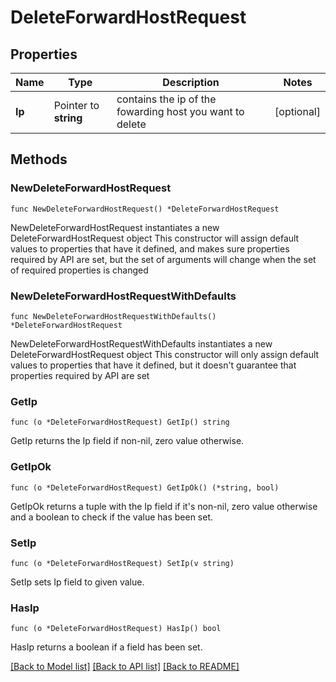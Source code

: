 # DeleteForwardHostRequest

## Properties

Name | Type | Description | Notes
------------ | ------------- | ------------- | -------------
**Ip** | Pointer to **string** | contains the ip of the fowarding host you want to delete | [optional] 

## Methods

### NewDeleteForwardHostRequest

`func NewDeleteForwardHostRequest() *DeleteForwardHostRequest`

NewDeleteForwardHostRequest instantiates a new DeleteForwardHostRequest object
This constructor will assign default values to properties that have it defined,
and makes sure properties required by API are set, but the set of arguments
will change when the set of required properties is changed

### NewDeleteForwardHostRequestWithDefaults

`func NewDeleteForwardHostRequestWithDefaults() *DeleteForwardHostRequest`

NewDeleteForwardHostRequestWithDefaults instantiates a new DeleteForwardHostRequest object
This constructor will only assign default values to properties that have it defined,
but it doesn't guarantee that properties required by API are set

### GetIp

`func (o *DeleteForwardHostRequest) GetIp() string`

GetIp returns the Ip field if non-nil, zero value otherwise.

### GetIpOk

`func (o *DeleteForwardHostRequest) GetIpOk() (*string, bool)`

GetIpOk returns a tuple with the Ip field if it's non-nil, zero value otherwise
and a boolean to check if the value has been set.

### SetIp

`func (o *DeleteForwardHostRequest) SetIp(v string)`

SetIp sets Ip field to given value.

### HasIp

`func (o *DeleteForwardHostRequest) HasIp() bool`

HasIp returns a boolean if a field has been set.


[[Back to Model list]](../README.md#documentation-for-models) [[Back to API list]](../README.md#documentation-for-api-endpoints) [[Back to README]](../README.md)


